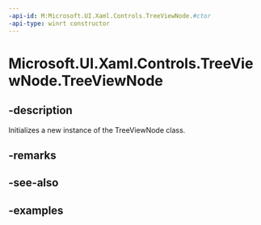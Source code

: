```yaml
---
-api-id: M:Microsoft.UI.Xaml.Controls.TreeViewNode.#ctor
-api-type: winrt constructor
---
```

<!-- Method syntax.
public TreeViewNode.TreeViewNode()
-->

# Microsoft.UI.Xaml.Controls.TreeViewNode.TreeViewNode


## -description

Initializes a new instance of the TreeViewNode class.


## -remarks


## -see-also


## -examples


